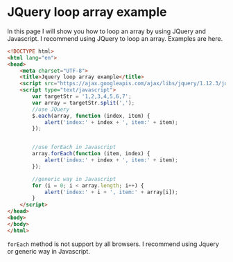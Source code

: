 # JQuery loop array example
In this page I will show you how to loop an array by using JQuery and Javascript. I recommend using JQuery to 
loop an array. Examples are here.
```html
<!DOCTYPE html>
<html lang="en">
<head>
    <meta charset="UTF-8">
    <title>Jquery loop array example</title>
    <script src="https://ajax.googleapis.com/ajax/libs/jquery/1.12.3/jquery.min.js"></script>
    <script type="text/javascript">
        var targetStr = '1,2,3,4,5,6,7';
        var array = targetStr.split(',');
        //use JQuery
        $.each(array, function (index, item) {
            alert('index:' + index + ', item:' + item);
        });


        //use forEach in Javascript
        array.forEach(function (item, index) {
            alert('index:' + index + ', item:' + item);
        });

        //generic way in Javascript
        for (i = 0; i < array.length; i++) {
            alert('index:' + i + ', item:' + array[i]);
        }
    </script>
</head>
<body>
</body>
</html>
```
`forEach` method is not support by all browsers. I recommend using Jquery or generic way in Javascript.
